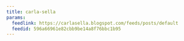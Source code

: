 ```yaml
---
title: carla-sella
params:
  feedlink: https://carlasella.blogspot.com/feeds/posts/default
  feedid: 596a66961e82cbb9be14a8f76bbc1b95
---
```


